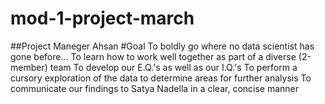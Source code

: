 # mod-1-project-march

##Project Maneger
Ahsan
#Goal
To boldly go where no data scientist has gone before...
To learn how to work well together as part of a diverse (2-member) team
To develop our E.Q.'s as well as our I.Q.'s
To perform a cursory exploration of the data to determine areas for further analysis
To communicate our findings to Satya Nadella in a clear, concise manner

